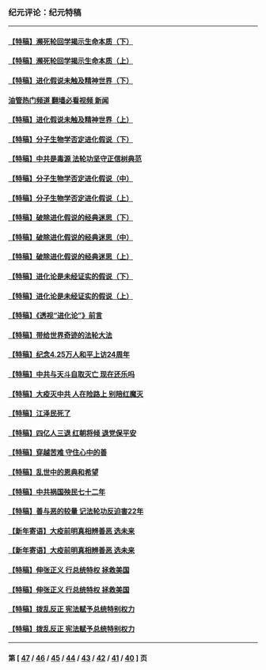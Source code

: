 ### 纪元评论：纪元特稿
---
#### [【特稿】濒死轮回学揭示生命本质（下）](../../pages/nsc424/n14069057.md?09150330) 
#### [【特稿】濒死轮回学揭示生命本质（上）](../../pages/nsc424/n14056006.md?09150330) 
#### [【特稿】进化假说未触及精神世界（下）](../../pages/nsc424/n14048707.md?09150330) 
#### [油管热门频道 翻墙必看视频 新闻](ok?09150330)
#### [【特稿】进化假说未触及精神世界（上）](../../pages/nsc424/n14042113.md?09150330) 
#### [【特稿】分子生物学否定进化假说（下）](../../pages/nsc424/n14038267.md?09150330) 
#### [【特稿】中共是毒源 法轮功坚守正信树典范](../../pages/nsc424/n14037281.md?09150330) 
#### [【特稿】分子生物学否定进化假说（中）](../../pages/nsc424/n14035548.md?09150330) 
#### [【特稿】分子生物学否定进化假说（上）](../../pages/nsc424/n14032398.md?09150330) 
#### [【特稿】破除进化假说的经典迷思（下）](../../pages/nsc424/n14029015.md?09150330) 
#### [【特稿】破除进化假说的经典迷思（中）](../../pages/nsc424/n14027341.md?09150330) 
#### [【特稿】破除进化假说的经典迷思（上）](../../pages/nsc424/n14024749.md?09150330) 
#### [【特稿】进化论是未经证实的假说（下）](../../pages/nsc424/n14022170.md?09150330) 
#### [【特稿】进化论是未经证实的假说（上）](../../pages/nsc424/n14020737.md?09150330) 
#### [【特稿】《透视“进化论”》前言](../../pages/nsc424/n14019941.md?09150330) 
#### [【特稿】带给世界奇迹的法轮大法](../../pages/nsc424/n13994132.md?09150330) 
#### [【特稿】纪念4.25万人和平上访24周年](../../pages/nsc424/n13980883.md?09150330) 
#### [【特稿】中共与天斗自取灭亡 现在还乐吗](../../pages/nsc424/n13897482.md?09150330) 
#### [【特稿】大疫灭中共 人在险路上 别陪红魔灭](../../pages/nsc424/n13890697.md?09150330) 
#### [【特稿】江泽民死了](../../pages/nsc424/n13876300.md?09150330) 
#### [【特稿】四亿人三退 红朝将倾 退党保平安](../../pages/nsc424/n13794378.md?09150330) 
#### [【特稿】穿越苦难 守住心中的善](../../pages/nsc424/n13784979.md?09150330) 
#### [【特稿】乱世中的恩典和希望](../../pages/nsc424/n13734687.md?09150330) 
#### [【特稿】中共祸国殃民七十二年](../../pages/nsc424/n13272607.md?09150330) 
#### [【特稿】善与恶的较量 记法轮功反迫害22年](../../pages/nsc424/n13086597.md?09150330) 
#### [【新年寄语】大疫前明真相辨善恶 选未来](../../pages/nsc424/n12660855.md?09150330) 
#### [【新年寄语】大疫前明真相辨善恶 选未来](../../pages/nsc424/n12660855.md?09150330) 
#### [【特稿】伸张正义 行总统特权 拯救美国](../../pages/nsc424/n12616806.md?09150330) 
#### [【特稿】伸张正义 行总统特权 拯救美国](../../pages/nsc424/n12616806.md?09150330) 
#### [【特稿】拨乱反正 宪法赋予总统特别权力](../../pages/nsc424/n12598306.md?09150330) 
#### [【特稿】拨乱反正 宪法赋予总统特别权力](../../pages/nsc424/n12598306.md?09150330) 

---
#### 第 [ [47](./47.md?09150330) / [46](./46.md?09150330) / [45](./45.md?09150330) / [44](./44.md?09150330) / [43](./43.md?09150330) / [42](./42.md?09150330) / [41](./41.md?09150330) / [40](./40.md?09150330) ] 页
